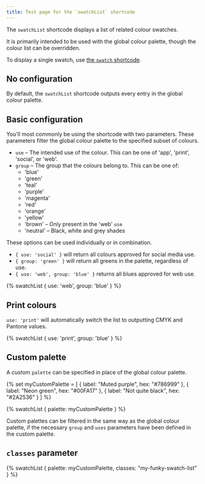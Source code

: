 ```yaml
---
title: Test page for the `swatchList` shortcode
---
```


The `swatchList` shortcode displays a list of related colour swatches.

It is primarily intended to be used with the global colour palette, though the colour list can be overridden.

To display a single swatch, use [the `swatch` shortcode](/_tests/swatch/).

## No configuration

By default, the `swatchList` shortcode outputs every entry in the global colour palette.

## Basic configuration

You'll most commonly be using the shortcode with two parameters. These parameters filter the global colour palette to the specified subset of colours.

- `use` – The intended use of the colour. This can be one of 'app', 'print', 'social', or 'web'.
- `group` – The group that the colours belong to. This can be one of:
  - 'blue'
  - 'green'
  - 'teal'
  - 'purple'
  - 'magenta'
  - 'red'
  - 'orange'
  - 'yellow'
  - 'brown' – Only present in the 'web' `use`
  - 'neutral' – Black, white and grey shades

These options can be used individually or in combination.

- `{ use: 'social' }` will return all colours approved for social media use.
- `{ group: 'green' }` will return all greens in the palette, regardless of use.
- `{ use: 'web', group: 'blue' }` returns all blues approved for web use.

{% swatchList { use: 'web', group: 'blue' } %}

## Print colours

`use: 'print'` will automatically switch the list to outputting CMYK and Pantone values.

{% swatchList { use: 'print', group: 'blue' } %}

## Custom palette

A custom `palette` can be specified in place of the global colour palette.

{% set myCustomPalette = [
  { label: "Muted purple", hex: "#786999" },
  { label: "Neon green", hex: "#00FA17" },
  { label: "Not quite black", hex: "#2A2536" }
] %}

{% swatchList { palette: myCustomPalette } %}

Custom palettes can be filtered in the same way as the global colour palette, if the necessary `group` and `uses` parameters have been defined in the custom palette.

## `classes` parameter

{% swatchList { palette: myCustomPalette, classes: "my-funky-swatch-list" } %}
